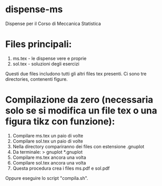 # dispense-ms
Dispense per il Corso di Meccanica Statistica

# Files principali:
1. ms.tex  - le dispense vere e proprie
2. sol.tex - soluzioni degli esercizi

Questi due files includono tutti gli altri files tex presenti. Ci sono tre directories, contenenti figure.

# Compilazione da zero (necessaria solo se si modifica un file tex o una figura tikz con funzione):
1. Compilare ms.tex un paio di volte
2. Compilare sol.tex un paio di volte
3. Nella directory compariranno dei files con estensione .gnuplot
4. Da terminale: > gnuplot \*.gnuplot
5. Compilare ms.tex ancora una volta
6. Compilare sol.tex ancora una volta
7. Questa procedura crea i files ms.pdf e sol.pdf

Oppure eseguire lo script "compila.sh".
